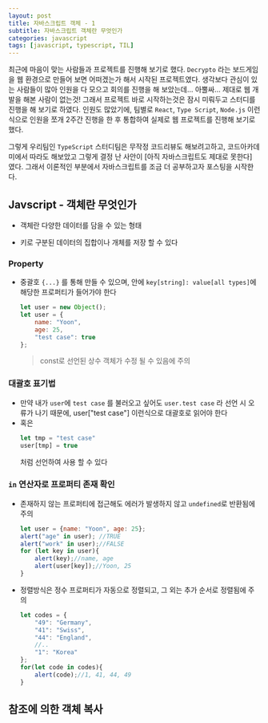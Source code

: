 ```yaml
---
layout: post
title: 자바스크립트 객체 - 1
subtitle: 자바스크립트 객체란 무엇인가
categories: javascript
tags: [javascript, typescript, TIL]
---
```


최근에 마음이 맞는 사람들과 프로젝트를 진행해 보기로 했다. `Decrypto` 라는 보드게임을 웹 환경으로 만들어 보면 어떠겠는가 해서 시작된 프로젝트였다. 생각보다 관심이 있는 사람들이 많아 인원을 다 모으고 회의를 진행을 해 보았는데... 아뿔싸... 제대로 웹 개발을 해본 사람이 없는것! 그래서 프로젝트 바로 시작하는것은 잠시 미뤄두고 스터디를 진행을 해 보기로 하였다. 인원도 많았기에, 팀별로 `React`, `Type Script`, `Node.js` 이런식으로 인원을 쪼개 2주간 진행을 한 후 통합하여 실제로 웹 프로젝트를 진행해 보기로 했다.

그렇게 우리팀인 `TypeScript` 스터디팀은 무작정 코드리뷰도 해보려고하고, 코드아카데미에서 따라도 해보았고 그렇게 결정 난 사안이 [아직 자바스크립트도 제대로 못한다] 였다. 그래서 이론적인 부분에서 자바스크립트를 조금 더 공부하고자 포스팅을 시작한다.

## Javscript - 객체란 무엇인가

- 객체란 다양한 데이터를 담을 수 있는 형태

- 키로 구분된 데이터의 집합이나 개체를 저장 할 수 있다


### Property

- 중괄호 `{...}` 를 통해 만들 수 있으며, 안에 `key[string]: value[all types]`에 해당한 프로퍼티가 들어가야 한다
	```javascript
	let user = new Object();
	let user = {
		name: "Yoon",
		age: 25,
		"test case": true
	};
	```
	>const로 선언된 상수 객체가 수정 될 수 있음에 주의

### 대괄호 표기법

- 만약 내가 `user`에 `test case` 를 불러오고 싶어도 `user.test case` 라 선언 시 오류가 나기 때문에, user["test case"] 이런식으로 대괄호로 읽어야 한다
- 혹은
	```javascript
	let tmp = "test case"
	user[tmp] = true
	```
	처럼 선언하여 사용 할 수 있다

### `in` 연산자로 프로퍼티 존재 확인

- 존재하지 않는 프로퍼티에 접근해도 에러가 발생하지 않고 `undefined`로 반환됨에 주의
  ```javascript
  let user = {name: "Yoon", age: 25};
  alert("age" in user); //TRUE
  alert("work" in user);//FALSE
  for (let key in user){
	  alert(key);//name, age
	  alert(user[key]);//Yoon, 25
  }
  ```
- 정렬방식은 정수 프로퍼티가 자동으로 정렬되고, 그 외는 추가 순서로 정렬됨에 주의
  ```javascript
  let codes = {
	  "49": "Germany",
	  "41": "Swiss",
	  "44": "England",
	  //..
	  "1": "Korea"
  };
  for(let code in codes){
	  alert(code);//1, 41, 44, 49
  }

## 참조에 의한 객체 복사


### 